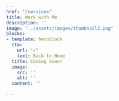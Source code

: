 ```yaml
---
href: "/services"
title: Work with Me
description: ''
image: "../assets/images/thumbnail2.png"
blocks:
- template: heroblock
  cta:
    url: "/"
    text: Back to Home
  title: Coming soon!
  image:
    src: ''
    alt: ''
  content: ''

---
```

